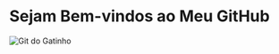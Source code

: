 <!-- 

# heliochagas

*italico*
**Negrito**
___Hélio___

[Texto da imagem](https://pikaso.cdnpk.net/public/media/tti-examples/38.jpg)

![Texto da imagem](https://pikaso.cdnpk.net/public/media/tti-examples/38.jpg)

'system.out.printl();'

> Texto de Citações

| Cabeçalho 1 | Cabeçalho 2 |
|-------------|-------------|
|Texto 1      | Texto 2     |
|

[x] Tarefa 1 <br>
[ ] Tarefa 2

Comentário --> 

# Sejam Bem-vindos ao Meu GitHub

![Git do Gatinho](https://tenor.com/pt-BR/view/gatinho-gato-gato-e-computador-computer-cat-gif-22185203)